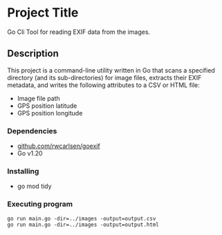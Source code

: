 # Project Title

Go Cli Tool for reading EXIF data from the images.

## Description

This project is a command-line utility written in Go that scans a specified directory (and its sub-directories) for image files, extracts their EXIF metadata, and writes the following attributes to a CSV or HTML file:

- Image file path
- GPS position latitude
- GPS position longitude


### Dependencies

- [github.com/rwcarlsen/goexif](https://github.com/rwcarlsen/goexif)
- Go v1.20

### Installing

* go mod tidy

### Executing program
```
go run main.go -dir=../images -output=output.csv
go run main.go -dir=../images -output=output.html
```

